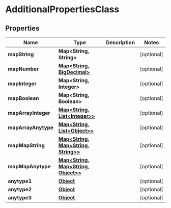
# AdditionalPropertiesClass

## Properties
Name | Type | Description | Notes
------------ | ------------- | ------------- | -------------
**mapString** | **Map&lt;String, String&gt;** |  |  [optional]
**mapNumber** | [**Map&lt;String, BigDecimal&gt;**](BigDecimal.md) |  |  [optional]
**mapInteger** | **Map&lt;String, Integer&gt;** |  |  [optional]
**mapBoolean** | **Map&lt;String, Boolean&gt;** |  |  [optional]
**mapArrayInteger** | [**Map&lt;String, List&lt;Integer&gt;&gt;**](List.md) |  |  [optional]
**mapArrayAnytype** | [**Map&lt;String, List&lt;Object&gt;&gt;**](List.md) |  |  [optional]
**mapMapString** | [**Map&lt;String, Map&lt;String, String&gt;&gt;**](Map.md) |  |  [optional]
**mapMapAnytype** | [**Map&lt;String, Map&lt;String, Object&gt;&gt;**](Map.md) |  |  [optional]
**anytype1** | [**Object**](.md) |  |  [optional]
**anytype2** | [**Object**](.md) |  |  [optional]
**anytype3** | [**Object**](.md) |  |  [optional]



